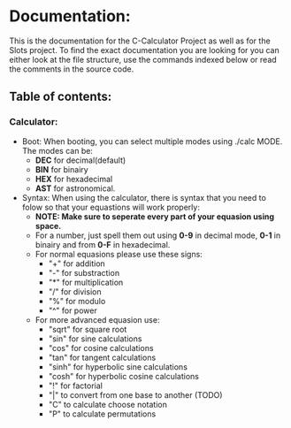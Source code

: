 # Documentation:

This is the documentation for the C-Calculator Project as well as for the Slots project.
To find the exact documentation you are looking for you can either look at the file structure, use the commands indexed below or read the comments in the source code.

## Table of contents:

### Calculator:
- Boot: When booting, you can select multiple modes using ./calc MODE. The modes can be: 
  - **DEC** for decimal(default)
  - **BIN** for binairy
  - **HEX** for hexadecimal
  - **AST** for astronomical.
- Syntax: When using the calculator, there is syntax that you need to folow so that your equastions will work properly:
  - **NOTE: Make sure to seperate every part of your equasion using space.**
  - For a number, just spell them out using **0-9** in decimal mode, **0-1** in binairy and from **0-F** in hexadecimal.
  - For normal equasions please use these signs:
    - "+" for addition
    - "-" for substraction
    - "*" for multiplication
    - "/" for division
    - "%" for modulo
    - "^" for power
  - For more advanced equasion use:
    - "sqrt" for square root
    - "sin" for sine calculations
    - "cos" for cosine calculations
    - "tan" for tangent calculations
    - "sinh" for hyperbolic sine calculations
    - "cosh" for hyperbolic cosine calculations
    - "!" for factorial
    - "|" to convert from one base to another (TODO)
    - "C" to calculate choose notation
    - "P" to calculate permutations
    
